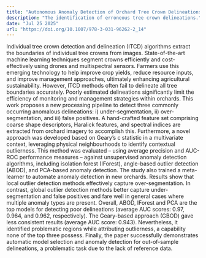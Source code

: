 ```yaml
---
title: "Autonomous Anomaly Detection of Orchard Tree Crown Delineations"
description: "The identification of erroneous tree crown delineations."
date: "Jul 25 2025"
url: "https://doi.org/10.1007/978-3-031-96262-2_14"
---
```


Individual tree crown detection and delineation (ITCD) algorithms extract the boundaries of individual tree crowns from images. State-of-the-art machine learning techniques segment crowns efficiently and cost-effectively using drones and multispectral sensors. Farmers use this emerging technology to help improve crop yields, reduce resource inputs, and improve management approaches, ultimately enhancing agricultural sustainability. However, ITCD methods often fail to delineate all tree boundaries accurately. Poorly estimated delineations significantly limit the efficiency of monitoring and management strategies within orchards. This work proposes a new processing pipeline to detect three commonly occurring anomalous delineations: i) under-segmentation, ii) over-segmentation, and iii) false positives. A hand-crafted feature set comprising coarse shape descriptors, Haralick features, and spectral indices are extracted from orchard imagery to accomplish this. Furthermore, a novel approach was developed based on Geary’s c statistic in a multivariate context, leveraging physical neighbourhoods to identify contextual outlierness. This method was evaluated – using average precision and AUC-ROC performance measures – against unsupervised anomaly detection algorithms, including isolation forest (IForest), angle-based outlier detection (ABOD), and PCA-based anomaly detection. The study also trained a meta-learner to automate anomaly detection in new orchards. Results show that local outlier detection methods effectively capture over-segmentation. In contrast, global outlier detection methods better capture under-segmentation and false positives and fare well in general cases where multiple anomaly types are present. Overall, ABOD, IForest and PCA are the top models for detecting poor delineations (average AUC scores: 0.97, 0.964, and 0.962, respectively). The Geary-based approach (GBOD) gave less consistent results (average AUC score: 0.943). Nevertheless, it identified problematic regions while attributing outlierness, a capability none of the top three possess. Finally, the paper successfully demonstrates automatic model selection and anomaly detection for out-of-sample delineations, a problematic task due to the lack of reference data.